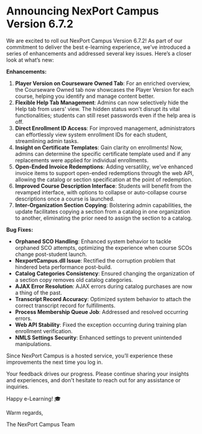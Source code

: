 # Announcing NexPort Campus Version 6.7.2

We are excited to roll out NexPort Campus Version 6.7.2! As part of our commitment to deliver the best e-learning experience, we’ve introduced a series of enhancements and addressed several key issues. Here’s a closer look at what’s new:

**Enhancements:**

1. **Player Version on Courseware Owned Tab**: For an enriched overview, the Courseware Owned tab now showcases the Player Version for each course, helping you identify and manage content better.
2. **Flexible Help Tab Management**: Admins can now selectively hide the Help tab from users' view. The hidden status won't disrupt its vital functionalities; students can still reset passwords even if the help area is off.
3. **Direct Enrollment ID Access**: For improved management, administrators can effortlessly view system enrollment IDs for each student, streamlining admin tasks.
4. **Insight on Certificate Templates**: Gain clarity on enrollments! Now, admins can determine the specific certificate template used and if any replacements were applied for individual enrollments.
5. **Open-Ended Invoice Redemptions**: Adding versatility, we’ve enhanced invoice items to support open-ended redemptions through the web API, allowing the catalog or section specification at the point of redemption.
6. **Improved Course Description Interface**: Students will benefit from the revamped interface, with options to collapse or auto-collapse course descriptions once a course is launched.
7. **Inter-Organization Section Copying**: Bolstering admin capabilities, the update facilitates copying a section from a catalog in one organization to another, eliminating the prior need to assign the section to a catalog.

**Bug Fixes:**

* **Orphaned SCO Handling**: Enhanced system behavior to tackle orphaned SCO attempts, optimizing the experience when course SCOs change post-student launch.
* **NexportCampus.dll Issue**: Rectified the corruption problem that hindered beta performance post-build.
* **Catalog Categories Consistency**: Ensured changing the organization of a section copy removes old catalog categories.
* **AJAX Error Resolution**: AJAX errors during catalog purchases are now a thing of the past.
* **Transcript Record Accuracy**: Optimized system behavior to attach the correct transcript record for fulfillments.
* **Process Membership Queue Job**: Addressed and resolved occurring errors.
* **Web API Stability**: Fixed the exception occurring during training plan enrollment verification.
* **NMLS Settings Security**: Enhanced settings to prevent unintended manipulations.

Since NexPort Campus is a hosted service, you’ll experience these improvements the next time you log in.

Your feedback drives our progress. Please continue sharing your insights and experiences, and don't hesitate to reach out for any assistance or inquiries.

Happy e-Learning! 🎓

Warm regards,

The NexPort Campus Team
